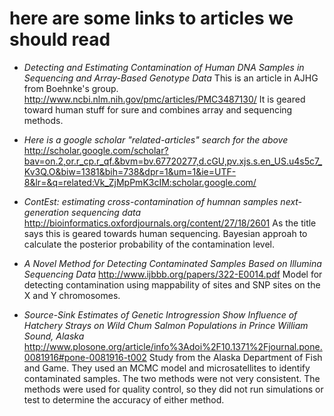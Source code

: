# here are some links to articles we should read

*  *Detecting and Estimating Contamination of Human DNA Samples in Sequencing and Array-Based Genotype Data*
This is an article in AJHG from Boehnke's group.  http://www.ncbi.nlm.nih.gov/pmc/articles/PMC3487130/  It is geared toward human stuff for sure and combines array and sequencing methods.


*  *Here is a google scholar "related-articles" search for the above*  http://scholar.google.com/scholar?bav=on.2,or.r_cp.r_qf.&bvm=bv.67720277,d.cGU,pv.xjs.s.en_US.u4s5c7_Kv3Q.O&biw=1381&bih=738&dpr=1&um=1&ie=UTF-8&lr=&q=related:Vk_ZjMpPmK3cIM:scholar.google.com/


* *ContEst: estimating cross-contamination of humnan samples next-generation sequencing data* 
http://bioinformatics.oxfordjournals.org/content/27/18/2601  As the title says this is geared towards human sequencing. Bayesian approah to calculate the posterior probability of the contamination level.


* *A Novel Method for Detecting Contaminated Samples Based on Illumina Sequencing Data*
http://www.ijbbb.org/papers/322-E0014.pdf  Model for detecting contamination using mappability of sites and SNP sites on the X and Y chromosomes.


* *Source-Sink Estimates of Genetic Introgression Show Influence of Hatchery Strays on Wild Chum Salmon Populations in Prince William Sound, Alaska*
http://www.plosone.org/article/info%3Adoi%2F10.1371%2Fjournal.pone.0081916#pone-0081916-t002  Study from the Alaska Department of Fish and Game. They used an MCMC model and microsatellites to identify contaminated samples.  The two methods were not very consistent. The methods were used for quality control, so they did not run simulations or test to determine the accuracy of either method.

